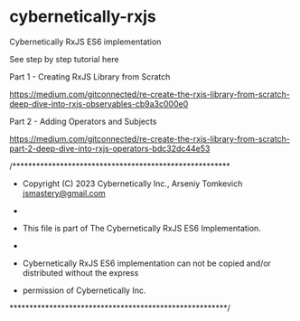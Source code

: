 # cybernetically-rxjs
Cybernetically RxJS ES6 implementation

See step by step tutorial here

Part 1 - Creating RxJS Library from Scratch

https://medium.com/gitconnected/re-create-the-rxjs-library-from-scratch-deep-dive-into-rxjs-observables-cb9a3c000e0

Part 2 - Adding Operators and Subjects

https://medium.com/gitconnected/re-create-the-rxjs-library-from-scratch-part-2-deep-dive-into-rxjs-operators-bdc32dc44e53

/*******************************************************

* Copyright (C) 2023 Cybernetically Inc., Arseniy Tomkevich <jsmastery@gmail.com>

*

* This file is part of The Cybernetically RxJS ES6 Implementation.

*

* Cybernetically RxJS ES6 implementation can not be copied and/or distributed without the express

* permission of Cybernetically Inc.

*******************************************************/

